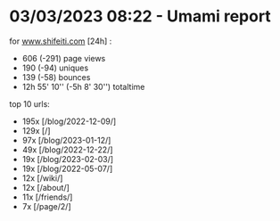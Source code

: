 # 03/03/2023 08:22 - Umami report
for www.shifeiti.com [24h] :

 - 606 (-291) page views
 - 190 (-94) uniques
 - 139 (-58) bounces
 - 12h 55' 10'' (-5h 8' 30'') totaltime


top 10 urls:
 - 195x [/blog/2022-12-09/]
 - 129x [/]
 - 97x [/blog/2023-01-12/]
 - 49x [/blog/2022-12-22/]
 - 19x [/blog/2023-02-03/]
 - 19x [/blog/2022-05-07/]
 - 12x [/wiki/]
 - 12x [/about/]
 - 11x [/friends/]
 - 7x [/page/2/]


